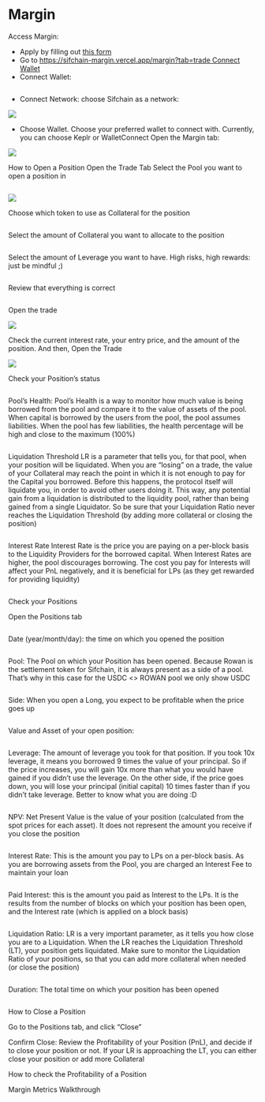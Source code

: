 # Margin

Access Margin:&#x20;

* Apply by filling out [this form ](https://docs.google.com/forms/d/e/1FAIpQLSeaPvWCa4ANlYUmf3hFeHr44O2tBhjaB4LmHPlaYFICjN0u3Q/viewform)
* Go to [https://sifchain-margin.vercel.app/margin?tab=trade Connect Wallet](https://sifchain-margin.vercel.app/margin?tab=trade)
* Connect Wallet:

<figure><img src="https://lh4.googleusercontent.com/5Cs7fHLbkT6lcwYlnzgDZ5jknARt4eygD1M_HrT7ms_YOB7MwI5YsfUzrgnvMtas3rwizdW60jakHHhphhLOapa5UPL8CZmWlWdb6RDnrkkVezIhdQ2CcHA28wfGOdjxPfNFT-TaWxXjWpN2qhGKPFtAxXsYauVZrA0L0zJPl5hgpzpAK0dUsUoV9w" alt=""><figcaption></figcaption></figure>

* Connect Network: choose Sifchain as a network:

![](https://lh6.googleusercontent.com/Ze12Je7AGTGtAB6C-jfZXwGqbLNibNwTAWo4yFql8M\_VN\_XsQU2S7fQd0giIlzQZkze66icPB9OhAsosnlxCwY\_G9HbhA0F-Jx3uxFOhg9vuhYulaH0h2X-pPj4CnPe3WQItdrMqck7zY4UpekTQYhgnMeOdrhrPhArmkaJ4WETfjfP8SkR12HqAFg)

* Choose Wallet. Choose your preferred wallet to connect with. Currently, you can choose Keplr or WalletConnect Open the Margin tab:

![](https://lh5.googleusercontent.com/i9pzTLiBiWL\_n0ZGJyNLIT-ChZ8lVeDcaN57eTOxd96EWCGFFYZ-NMtV1Gvg2BN5jQap-S2QoQy1C-ZFrF-TbpKK7VAlK8PgbZlWwQrGZj9usGwaQc9iSqHJuwtEboFt0k00zgGDXXkFphm8k2dYdeQkJ3csGkZcizOXNxyXhm29eCTKdoT2WI\_QJQ)

How to Open a Position Open the Trade Tab Select the Pool you want to open a position in&#x20;

<figure><img src="https://lh5.googleusercontent.com/wySVtzWj9DTuWSYpUc1Rg2q3guOhP5wOyUA-VmYFm3oJOiHwzn8RMg14EBKedTaoyaXnxKUq3BF8DEm63gRSOJfU594NNZGK8XUIaHl655nhaKKpzrvTXnpEqJVXJlvlDg5vMfdHPGAUr3KRL6UrKWLTqePli7kzX8mJWpqDh7ZWmpewRu6ugqT9HQ" alt=""><figcaption></figcaption></figure>

![](https://lh4.googleusercontent.com/R-IcuwaC6Ugi6YQYSC\_J1LM3n3deNhLJG3tSvEq5\_9wW6uozcpl7efNWsTaw\_8zQ-LPVcrIhZ5lIlfdiB6U9IsAxrGGhl2028FIRJvap4Kpz9AQN7tZxBiQUY379sw6J4XGfqMkxXWPkhfVVeSeLm4YwMJzrDPd\_6z2HQNxz-pRcTxNTeoE89atJJw)

Choose which token to use as Collateral for the position&#x20;

<figure><img src="https://lh3.googleusercontent.com/XoFKR-CChnPw2fgLvDM6GHlpgLWxQ9HfuJd7vSTL90Pc2SY9urBYiFsiHRhnhdIHnmZn5gGhsdxY86-2W4HdniuVXM2nFnMuN5iI3ndG4t6z5FLRkGivOUQGR0W7ObaH6-SwEA5MEptbGTvo7ZqOzYE6eX3wRvRfjU_kD9k6I3S_BLTd5fV_ASSmjw" alt=""><figcaption></figcaption></figure>

Select the amount of Collateral you want to allocate to the position

<figure><img src="https://lh5.googleusercontent.com/FCueJ9hEwPIZ2TLK7JhRQe5PZjnL1OyPWZmZiKGyEXMlxRuf2Qb5v84cR66bxU3p4Q65Kd8IVA1q5yj68WT67Q4ZiU3Ne0IQPJZSQ7uaDBJoO5Nt-2vikZms7HY9Z4C-yYbPU09mgxdMW9QMwguai8-Z7pAohxA7HJgXpvd8EaVQM0Z2Ve1DbvkpTA" alt=""><figcaption></figcaption></figure>

Select the amount of Leverage you want to have. High risks, high rewards: just be mindful ;)&#x20;

<figure><img src="https://lh4.googleusercontent.com/nJNuhtUnZdKobz8ZsgDLyVNurgohglQ_mXI9sjrp3J5WXpvKtlTLkbZtikt4eNY9t7OCMeslc5oPVW7P4bJekgXRsddzE2Yxi-LdOkV3zqJhSqYcPDgLgqAIsh9-wx1e408rHOoCHvs3iUxRDgh5LlK0FIOnW8tYf3-UcmgO3sUzx0ucHpwrulV9bw" alt=""><figcaption></figcaption></figure>

Review that everything is correct

<figure><img src="https://lh3.googleusercontent.com/EhdfLTgVda326F9UoIMDe1EWLZFhIFWgwiLCeG5OLKSM9nUhqJOvo27jCWBQC2mNVdL7NkXOFLXtJxzECPf007VshVa5crh4JDgMr9T_jIxnEgM0BqiOGLbiCi5PQ2T1JPhNuNsTynU1wg9eQR7O7rtV8ThGgq-KeNnQoevsUkgEvXqZim6FgyWzfg" alt=""><figcaption></figcaption></figure>

&#x20;Open the trade

![](https://lh3.googleusercontent.com/qjZxvQTPs0hJs-8bE63GUT7CN1\_ETgTqU07Nv9YuqLvUNmSsCOm4G2Ac0dCY5E5WHe8cHwhUR5Twz2p78oCKiaevj49gSPkO8L7p863HXOYhAC656R-dxobWqUbS6dgNON17xsG\_D0jIP9ZidF4su4Tz7C-PCpUt0CNo3sw9rZNUE4NCDU9iNXlKZA)

Check the current interest rate, your entry price, and the amount of the position. And then, Open the Trade

![](https://lh4.googleusercontent.com/5dJv2BGCUkMK3BW-oI1xR2pynaYSUaZacXT\_jLOZG2ndMpwcaIW4Esr63VkQ6dhSOjDUMihPtqrqyyq8CCYBHqne-Xt1d9a27LwSci1KSYhMarbPDqIzPTfQSj-BrQlN3I8cocxm6-gB2B\_noHAe3PhjVak\_XHbT2hLckLEFpGaRFOlxg8\_bClYH1w)

Check your Position’s status

<figure><img src="https://lh3.googleusercontent.com/gFCFXMgN7KJWZYObX0xsQDUFKYvldEnD6SkRAa53gbhhdWcvuEUXU3jPyMR5RdNvF_tUevO_5L4YzNzoEY7YQo08PYv-EZP4JdCrtVNUdLfq-pkpt5e5Ps7K5D2z6fO-W1oVG5Rt146aNswbeLQc0IWxH9kpZnu4xTTA55VrSxmmUWNzmgB6fF1-tw" alt=""><figcaption></figcaption></figure>

Pool’s Health: Pool’s Health is a way to monitor how much value is being borrowed from the pool and compare it to the value of assets of the pool. When capital is borrowed by the users from the pool, the pool assumes liabilities. When the pool has few liabilities, the health percentage will be high and close to the maximum (100%)

<figure><img src="https://lh6.googleusercontent.com/LkRSSH4beMN41my2cRrNZjVi2mK9n2HbK0gNH3pfMD1BFwf7UTAc_f_IjUe5QOHiLlATqeYga9I1kwoAe_3YM-HSQ98nd_KemIAcZXOzwJ6TuYbppbJJH3-Hm0y1LJkgtQI1KN9aeKtzvX0pJ_7lEe0IofFNwG96murStVysp1Z9ViT2NP1Iy_9kaw" alt=""><figcaption></figcaption></figure>

Liquidation Threshold LR is a parameter that tells you, for that pool, when your position will be liquidated. When you are “losing” on a trade, the value of your Collateral may reach the point in which it is not enough to pay for the Capital you borrowed. Before this happens, the protocol itself will liquidate you, in order to avoid other users doing it. This way, any potential gain from a liquidation is distributed to the liquidity pool, rather than being gained from a single Liquidator. So be sure that your Liquidation Ratio never reaches the Liquidation Threshold (by adding more collateral or closing the position)

<figure><img src="https://lh4.googleusercontent.com/U34O_CDkK0MexnGNM8TuqrgO2CNCCFz78j4G9aK8nwkoQzdISzDjnK5r_H4o_w6VZyufjfuBLHEPmW30pbqwfN2peLS5-RRBS1GaGKXdU2xHW3VI-i0oKtdwIM7i_NBFPXDzWnJC6ba6MnqsjRv9PvSyxNKV6EThruPj35_zzNV-PPJuwRWPZzmTsw" alt=""><figcaption></figcaption></figure>

Interest Rate Interest Rate is the price you are paying on a per-block basis to the Liquidity Providers for the borrowed capital. When Interest Rates are higher, the pool discourages borrowing. The cost you pay for Interests will affect your PnL negatively, and it is beneficial for LPs (as they get rewarded for providing liquidity)

<figure><img src="https://lh3.googleusercontent.com/PrcIu0jmSX2NTFsLs2zaH0w1h5yF-lsyP5jwhqmFuF6qB7v16-PcK70o1-owGd4O0vhk_mq0JGnkW3Ic0wJz_rFhD3S_7Rl4RW3Dee-t8Kd_87N3Usw5LwsF2NjlK2Pmq0ga-5iEzBpBszqKN9ttJGjLnar0c307EaFQ0N2xcTYH--wFOLvJudON5A" alt=""><figcaption></figcaption></figure>

Check your Positions&#x20;

Open the Positions tab

<figure><img src="https://lh4.googleusercontent.com/qqKFTUMW7p21TE0hnw3GT-aEXDShIgZdM8USVehG3eXKSQ3Gbfb_sM0YJ-zAdUn4oaQRc2d4rNXWnkz5PxnQZr2dPlk9uXPmn15JL1LltdT_XL17zvxEXELgMYssSLz_hfSdfmVr00K84wpr6l1MuOM_s3m3D2KXOpvubQfthF97QOaG9JL-ovpeJw" alt=""><figcaption></figcaption></figure>

Date (year/month/day): the time on which you opened the position

<figure><img src="https://lh5.googleusercontent.com/xwBBbuEKs8Jh8d5oL377Mm0PuX8jphnA6k7JsYsQLB-m48NV72eQ1__hfcW7TG4vDgiTRwAmbdtq-lpRGmoH2COz-7KBbp1ZpQlmwrqp5zOlx4d0sEC7KRKGGs103R6wreGmm1JQQ8bluUM4edndleLPoTyux2CFUuhe-Q2GISaFHNOy52OaXP7W7A" alt=""><figcaption></figcaption></figure>

Pool: The Pool on which your Position has been opened. Because Rowan is the settlement token for Sifchain, it is always present as a side of a pool. That’s why in this case for the USDC <> ROWAN pool we only show USDC

<figure><img src="https://lh5.googleusercontent.com/1-ty32uhPJOJKMdsOG4ITv93cP5aJ8MgvbKb-dZj6O0wKeceFvTzrfbpFFttmdXD-oXQO4FzNULHKNwgBeGGq3KhMaHHb0wmE1-QAG_3GxxiS3XxBr3o6TXdD4PrYYF1djyVDNqzfNmp8zPmzPRRP3XxB_H9vr-IgUrqL-okpc80W-9CLL_FRP690g" alt=""><figcaption></figcaption></figure>

Side: When you open a Long, you expect to be profitable when the price goes up&#x20;

<figure><img src="https://lh3.googleusercontent.com/MKMZMxzgGMTPoZ7Xy2KlV8R3vN1425Nn_sxsS6BkTe5HfHuCoThfic9v9e3EGY_QlzP2nxDBx_bbJEv87LwlSBRJV_MsNjcH3ViHaldLOUfbmoDCJRucG8zHBnSNZ7Ul2EfcDK129EQHxm7-Oc9augM" alt=""><figcaption></figcaption></figure>

Value and Asset of your open position:

<figure><img src="https://lh3.googleusercontent.com/924MvG-j0ZJL8O8EHTUIsGWARxCCrsY_CVGv1PXKFRjX_inSy1DJXSnLf0UTfE5478vgaRwvgRroxU33wcZ0puG7i7DyoEOtYWXfi2MBuqTZlfzmiFU3Kaj3psVq_Wjk_N7DRz8mKdUYvWzqa_vylzmin4WLUhUOMArpP-7Fu249Kp5nxxDcOzj_Fw" alt=""><figcaption></figcaption></figure>

Leverage: The amount of leverage you took for that position. If you took 10x leverage, it means you borrowed 9 times the value of your principal. So if the price increases, you will gain 10x more than what you would have gained if you didn’t use the leverage. On the other side, if the price goes down, you will lose your principal (initial capital) 10 times faster than if you didn’t take leverage. Better to know what you are doing :D

<figure><img src="https://lh6.googleusercontent.com/8vOnLFMPHXgecWEuEkpxamMvfd6T_pxzHwvecAwqvnVA5gHh0BG7_ENDUwSC1eMxS5V2z7VjqLdSCp45q08WOJHTFM_tkL2B5meLv2KYjLwIfYj_q33O372k80Ap2cwkKAC12O37rGhormS2ZvqBK9yp7Mzn1MeVuLFbHuKA4oTR5FKm647Z3sarYQ" alt=""><figcaption></figcaption></figure>

NPV: Net Present Value is the value of your position (calculated from the spot prices for each asset). It does not represent the amount you receive if you close the position

<figure><img src="https://lh3.googleusercontent.com/omt99yUJWT0Kra3AOG42yikBAANCM8fIOmsg0BlrBoEYhSYapXdu3IlSat1jOKhi0mY9P4PLuGZ-s3mdj2qU_WNPR8KuKuH4TEnV3j8oAX8FWYui9puL90bW9ZjPlEf895THroQbdAEJWndtcG3jJ1QAgIe4WIk7OWWLNXwWBmw79p465w8g1I0SPw" alt=""><figcaption></figcaption></figure>

&#x20;Interest Rate: This is the amount you pay to LPs on a per-block basis. As you are borrowing assets from the Pool, you are charged an Interest Fee to maintain your loan

<figure><img src="https://lh3.googleusercontent.com/pU_OIFbFZoK5LTyMm5SPTFAb_UfFiCpW5TXiKbS7RkYXoPFNq2nrfj4nKE2Yc5MenzPY2-9flRLVDtPfXMBF3kDl72jWbC-xWVmvHXeBl3B0MvfytxFgxX0JjXZNaZE6DX6N38KOi0HrQt-bouAaSxc" alt=""><figcaption></figcaption></figure>

Paid Interest: this is the amount you paid as Interest to the LPs. It is the results from the number of blocks on which your position has been open, and the Interest rate (which is applied on a block basis)

<figure><img src="https://lh3.googleusercontent.com/kRAy0ZqVyf9_5zybapcSt82LxGMoSERn9vXSpgkNFf4YTvFVm4-_s8N80XGvfYvcnYZivd-tbR3LA20zohsT8JoiDjjaAvYVRqHySAwvdRSf6SgQN29lPWHmCdYi9pUHthUWbIIJjwggITZcUPDBkBQ" alt=""><figcaption></figcaption></figure>

Liquidation Ratio: LR is a very important parameter, as it tells you how close you are to a Liquidation. When the LR reaches the Liquidation Threshold (LT), your position gets liquidated. Make sure to monitor the Liquidation Ratio of your positions, so that you can add more collateral when needed (or close the position)

<figure><img src="https://lh4.googleusercontent.com/DCUU-l9D6qzdLrEI1GGkZMqLX00sLqZEwCkLDXLtzF5TdAxebhxS8cy9GpeyK5ORKijhu2pHrpEXRk1flAUvaB3BguG4DnRmZbkt3LEqDaWd-5PRw6hZkS3Gvm0Db3xsKL0_Kba92xs3axeOwgu74ys" alt=""><figcaption></figcaption></figure>

Duration: The total time on which your position has been opened

<figure><img src="https://lh5.googleusercontent.com/zA5Tw5RQGGpMnFmEIY4VKniWYOVM0lYlSSr8dr7ZSpA2ZDjDWO1jUlSq1qs2tsMA4AZ01S4Awl8PrTMhC7RzSkwWB7p1LduZcCsNaUraw_RvaC8kytxyP1rISmL_LGutVjS81uDe4jz3vSKKRA78ijk3XH0O7DIKno64gtbI8cHSjOFQsr2zckjxWA" alt=""><figcaption></figcaption></figure>

How to Close a Position

Go to the Positions tab, and click “Close”

Confirm Close: Review the Profitability of your Position (PnL), and decide if to close your position or not. If your LR is approaching the LT, you can either close your position or add more Collateral

How to check the Profitability of a Position

Margin Metrics Walkthrough
